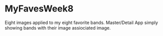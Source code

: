 # MyFavesWeek8
Eight images applied to my eight favorite bands.
Master/Detail App simply showing bands with their image assiociated image.
